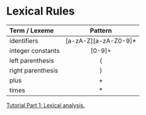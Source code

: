 # Lexical Rules

| Term / Lexeme     | Pattern              |
| :---------------- | :------------------: |
| identifiers       | [a-zA-Z][a-zA-Z0-9]* |
| integer constants | [0-9]+               |
| left parenthesis  | (                    |
| right parenthesis | )                    |
| plus              | +                    |
| times             | *                    |

[Tutorial Part 1: Lexical analysis.]([https://link-url-here.org](https://borismix.github.io/SimpleCompiler/01-Lexer.html))
